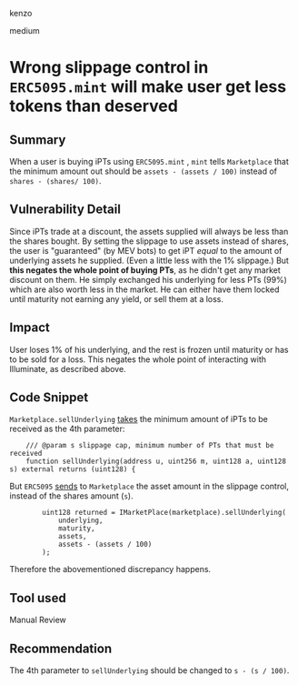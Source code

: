 kenzo

medium

# Wrong slippage control in `ERC5095.mint` will make user get less tokens than deserved

## Summary
When a user is buying iPTs using `ERC5095.mint` , `mint` tells `Marketplace` that the minimum amount out should be `assets - (assets / 100)` instead of `shares - (shares/ 100)`.

## Vulnerability Detail
Since iPTs trade at a discount, the assets supplied will always be less than the shares bought.
By setting the slippage to use assets instead of shares, the user is "guaranteed" (by MEV bots) to get iPT *equal* to the amount of underlying assets he supplied. (Even a little less with the 1% slippage.)
But **this negates the whole point of buying PTs**, as he didn't get any market discount on them. He simply exchanged his underlying for less PTs (99%) which are also worth less in the market. He can either have them locked until maturity not earning any yield, or sell them at a loss.

## Impact
User loses 1% of his underlying, and the rest is frozen until maturity or has to be sold for a loss.
This negates the whole point of interacting with Illuminate, as described above.

## Code Snippet
`Marketplace.sellUnderlying` [takes](https://github.com/sherlock-audit/2022-10-illuminate/blob/main/src/Marketplace.sol#L361) the minimum amount of iPTs to be received as the 4th parameter:
```solidity
    /// @param s slippage cap, minimum number of PTs that must be received
    function sellUnderlying(address u, uint256 m, uint128 a, uint128 s) external returns (uint128) {
```

But `ERC5095` [sends](https://github.com/sherlock-audit/2022-10-illuminate/blob/main/src/tokens/ERC5095.sol#L198) to `Marketplace` the asset amount in the slippage control, instead of the shares amount (`s`).
```solidity
        uint128 returned = IMarketPlace(marketplace).sellUnderlying(
            underlying,
            maturity,
            assets,
            assets - (assets / 100)
        );
```
Therefore the abovementioned discrepancy happens.

## Tool used
Manual Review

## Recommendation
The 4th parameter to `sellUnderlying` should be changed to `s - (s / 100)`.